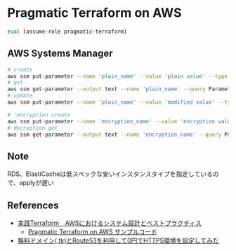 # Pragmatic Terraform on AWS

```sh
eval (assume-role pragmatic-terraform)
```

## AWS Systems Manager

```sh
# create
aws ssm put-parameter --name 'plain_name' --value 'plain value' --type String
# get
aws ssm get-parameter --output text --name 'plain_name' --query Parameter.Value
# update
aws ssm put-parameter --name 'plain_name' --value 'modified value' --type String --overwrite

# 'encryption create
aws ssm put-parameter --name 'encryption_name' --value 'encryption value' --type SecureString
# decryption get
aws ssm get-parameter --output text --name 'encryption_name' --query Parameter.Value --with-decryption
```

## Note

RDS、ElastiCacheは低スペックな安いインスタンスタイプを指定しているので、applyが遅い

## References

- [実践Terraform　AWSにおけるシステム設計とベストプラクティス](https://www.amazon.co.jp/dp/4844378139/ref=cm_sw_em_r_mt_dp_G0QW8N22XPY6QN9XBS1Z)
  - [Pragmatic Terraform on AWS サンプルコード](https://github.com/tmknom/example-pragmatic-terraform-on-aws)
- [無料ドメイン(.tk)とRoute53を利用して0円でHTTPS環境を設定してみた](https://dev.classmethod.jp/articles/mesoko-r53-cdn/)

